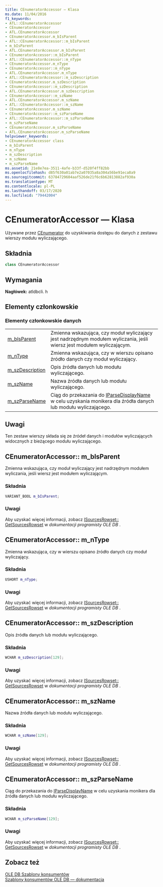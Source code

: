 ```yaml
---
title: CEnumeratorAccessor — Klasa
ms.date: 11/04/2016
f1_keywords:
- ATL::CEnumeratorAccessor
- CEnumeratorAccessor
- ATL.CEnumeratorAccessor
- CEnumeratorAccessor.m_bIsParent
- ATL::CEnumeratorAccessor::m_bIsParent
- m_bIsParent
- ATL.CEnumeratorAccessor.m_bIsParent
- CEnumeratorAccessor::m_bIsParent
- ATL::CEnumeratorAccessor::m_nType
- CEnumeratorAccessor.m_nType
- CEnumeratorAccessor::m_nType
- ATL.CEnumeratorAccessor.m_nType
- ATL::CEnumeratorAccessor::m_szDescription
- CEnumeratorAccessor.m_szDescription
- CEnumeratorAccessor::m_szDescription
- ATL.CEnumeratorAccessor.m_szDescription
- CEnumeratorAccessor::m_szName
- ATL.CEnumeratorAccessor.m_szName
- ATL::CEnumeratorAccessor::m_szName
- CEnumeratorAccessor.m_szName
- CEnumeratorAccessor::m_szParseName
- ATL::CEnumeratorAccessor::m_szParseName
- m_szParseName
- CEnumeratorAccessor.m_szParseName
- ATL.CEnumeratorAccessor.m_szParseName
helpviewer_keywords:
- CEnumeratorAccessor class
- m_bIsParent
- m_nType
- m_szDescription
- m_szName
- m_szParseName
ms.assetid: 21e8e7ea-3511-4afe-b33f-d520f4ff82bb
ms.openlocfilehash: d85f630a01ab7e2a07035a8a304a56be91eca8a9
ms.sourcegitcommit: 63784729604aaf526de21f6c6b62813882af930a
ms.translationtype: MT
ms.contentlocale: pl-PL
ms.lasthandoff: 03/17/2020
ms.locfileid: "79442004"
---
```

# <a name="cenumeratoraccessor-class"></a>CEnumeratorAccessor — Klasa

Używane przez [CEnumerator](../../data/oledb/cenumerator-class.md) do uzyskiwania dostępu do danych z zestawu wierszy modułu wyliczającego.

## <a name="syntax"></a>Składnia

```cpp
class CEnumeratorAccessor
```

## <a name="requirements"></a>Wymagania

**Nagłówek:** atldbcli. h

## <a name="members"></a>Elementy członkowskie

### <a name="data-members"></a>Elementy członkowskie danych

|||
|-|-|
|[m_bIsParent](#bisparent)|Zmienna wskazująca, czy moduł wyliczający jest nadrzędnym modułem wyliczania, jeśli wiersz jest modułem wyliczającym.|
|[m_nType](#ntype)|Zmienna wskazująca, czy w wierszu opisano źródło danych czy moduł wyliczający.|
|[m_szDescription](#szdescription)|Opis źródła danych lub modułu wyliczającego.|
|[m_szName](#szname)|Nazwa źródła danych lub modułu wyliczającego.|
|[m_szParseName](#szparsename)|Ciąg do przekazania do [IParseDisplayName](/windows/win32/api/oleidl/nn-oleidl-iparsedisplayname) w celu uzyskania monikera dla źródła danych lub modułu wyliczającego.|

## <a name="remarks"></a>Uwagi

Ten zestaw wierszy składa się ze źródeł danych i modułów wyliczających widocznych z bieżącego modułu wyliczającego.

## <a name="bisparent"></a>CEnumeratorAccessor:: m_bIsParent

Zmienna wskazująca, czy moduł wyliczający jest nadrzędnym modułem wyliczania, jeśli wiersz jest modułem wyliczającym.

### <a name="syntax"></a>Składnia

```cpp
VARIANT_BOOL m_bIsParent;
```

### <a name="remarks"></a>Uwagi

Aby uzyskać więcej informacji, zobacz [ISourcesRowset:: GetSourcesRowset](/previous-versions/windows/desktop/ms711200(v=vs.85)) w *dokumentacji programisty OLE DB* .

## <a name="ntype"></a>CEnumeratorAccessor:: m_nType

Zmienna wskazująca, czy w wierszu opisano źródło danych czy moduł wyliczający.

### <a name="syntax"></a>Składnia

```cpp
USHORT m_nType;
```

### <a name="remarks"></a>Uwagi

Aby uzyskać więcej informacji, zobacz [ISourcesRowset:: GetSourcesRowset](/previous-versions/windows/desktop/ms711200(v=vs.85)) w *dokumentacji programisty OLE DB* .

## <a name="szdescription"></a>CEnumeratorAccessor:: m_szDescription

Opis źródła danych lub modułu wyliczającego.

### <a name="syntax"></a>Składnia

```cpp
WCHAR m_szDescription[129];
```

### <a name="remarks"></a>Uwagi

Aby uzyskać więcej informacji, zobacz [ISourcesRowset:: GetSourcesRowset](/previous-versions/windows/desktop/ms711200(v=vs.85)) w *dokumentacji programisty OLE DB* .

## <a name="szname"></a>CEnumeratorAccessor:: m_szName

Nazwa źródła danych lub modułu wyliczającego.

### <a name="syntax"></a>Składnia

```cpp
WCHAR m_szName[129];
```

### <a name="remarks"></a>Uwagi

Aby uzyskać więcej informacji, zobacz [ISourcesRowset:: GetSourcesRowset](/previous-versions/windows/desktop/ms711200(v=vs.85)) w *dokumentacji programisty OLE DB* .

## <a name="szparsename"></a>CEnumeratorAccessor:: m_szParseName

Ciąg do przekazania do [IParseDisplayName](/windows/win32/api/oleidl/nn-oleidl-iparsedisplayname) w celu uzyskania monikera dla źródła danych lub modułu wyliczającego.

### <a name="syntax"></a>Składnia

```cpp
WCHAR m_szParseName[129];
```

### <a name="remarks"></a>Uwagi

Aby uzyskać więcej informacji, zobacz [ISourcesRowset:: GetSourcesRowset](/previous-versions/windows/desktop/ms711200(v=vs.85)) w *dokumentacji programisty OLE DB* .

## <a name="see-also"></a>Zobacz też

[OLE DB Szablony konsumentów](../../data/oledb/ole-db-consumer-templates-cpp.md)<br/>
[Szablony konsumentów OLE DB — dokumentacja](../../data/oledb/ole-db-consumer-templates-reference.md)